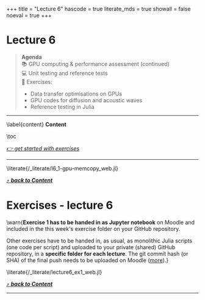 +++
title = "Lecture 6"
hascode = true
literate_mds = true
showall = false
noeval = true
+++

# Lecture 6

> **Agenda**\
> :books: GPU computing & performance assessment (continued)\
> :computer: Unit testing and reference tests\
> :construction: Exercises:
> - Data transfer optimisations on GPUs
> - GPU codes for diffusion and acoustic waves
> - Reference testing in Julia

--- 

\label{content}
**Content**

\toc

[_👉 get started with exercises_](#exercises_-_lecture_6)

---

\literate{/_literate/l6_1-gpu-memcopy_web.jl}

[⤴ _**back to Content**_](#content)


# Exercises - lecture 6

\warn{**Exercise 1 has to be handed in as Jupyter notebook** on Moodle and included in the this week's exercise folder on your GitHub repository.

Other exercises have to be handed in, as usual, as monolithic Julia scripts (one code per script) and uploaded to your private (shared) GitHub repository, in a **specific folder for each lecture**. The git commit hash (or SHA) of the final push needs to be uploaded on Moodle ([more](/homework)).}

\literate{/_literate/lecture6_ex1_web.jl}

[⤴ _**back to Content**_](#content)

---

<!-- \literate{/_literate/lecture6_ex2_web.jl}

[⤴ _**back to Content**_](#content) -->
